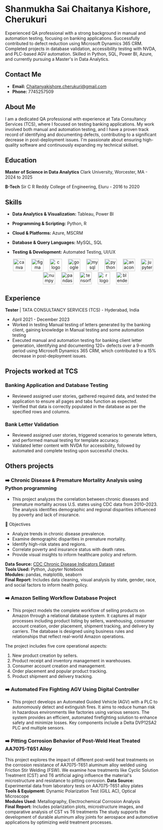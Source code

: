 # Shanmukha Sai Chaitanya Kishore, Cherukuri

Experienced QA professional with a strong background in manual and automation testing, focusing on banking applications. Successfully contributed to defect reduction using Microsoft Dynamics 365 CRM. Completed projects in database validation, accessibility testing with NVDA, and PLC-based AGV automation. Skilled in Python, SQL, Power BI, Azure, and currently pursuing a Master's in Data Analytics.

## Contact Me
* **Email:** Chaitanyakishore.cherukuri@gmail.com 
* **Phone:** 7745257509 

## About Me

I am a dedicated QA professional with experience at Tata Consultancy Services (TCS), where I focused on testing banking applications. My work involved both manual and automation testing, and I have a proven track record of identifying and documenting defects, contributing to a significant decrease in post-deployment issues. I'm passionate about ensuring high-quality software and continuously expanding my technical skillset.


## Education

**Master of Science in Data Analytics** 
Clark University, Worcester, MA - 2024 to 2025

**B-Tech** 
Sir C R Reddy College of Engineering, Eluru - 2016 to 2020 




## Skills

* **Data Analytics & Visualization:** Tableau, Power BI
* **Programming & Scripting:** Python, R 
* **Cloud & Platforms:** Azure, MSCRM 
* **Database & Query Languages:** MySQL, SQL 
* **Testing & Development:** Automated Testing, UI/UX

  <div align="center">
  <img src="https://cdn.jsdelivr.net/gh/devicons/devicon/icons/canva/canva-original.svg" height="40" alt="canva logo"  />
  <img width="12" />
  <img src="https://cdn.jsdelivr.net/gh/devicons/devicon/icons/figma/figma-original.svg" height="40" alt="figma logo"  />
  <img width="12" />
  <img src="https://cdn.jsdelivr.net/gh/devicons/devicon/icons/c/c-original.svg" height="40" alt="c logo"  />
  <img width="12" />
  <img src="https://cdn.jsdelivr.net/gh/devicons/devicon/icons/google/google-original.svg" height="40" alt="google logo"  />
  <img width="12" />
  <img src="https://cdn.jsdelivr.net/gh/devicons/devicon/icons/mysql/mysql-original.svg" height="40" alt="mysql logo"  />
  <img width="12" />
  <img src="https://cdn.jsdelivr.net/gh/devicons/devicon/icons/python/python-original.svg" height="40" alt="python logo"  />
  <img width="12" />
  <img src="https://cdn.jsdelivr.net/gh/devicons/devicon/icons/anaconda/anaconda-original.svg" height="40" alt="anaconda logo"  />
  <img width="12" />
  <img src="https://cdn.jsdelivr.net/gh/devicons/devicon/icons/jupyter/jupyter-original.svg" height="40" alt="jupyter logo"  />
  <img width="12" />
  <img src="https://cdn.jsdelivr.net/gh/devicons/devicon/icons/numpy/numpy-original.svg" height="40" alt="numpy logo"  />
  <img width="12" />
  <img src="https://cdn.jsdelivr.net/gh/devicons/devicon/icons/pandas/pandas-original.svg" height="40" alt="pandas logo"  />
  <img width="12" />
  <img src="https://cdn.jsdelivr.net/gh/devicons/devicon/icons/tensorflow/tensorflow-original.svg" height="40" alt="tensorflow logo"  />
  <img width="12" />
  <img src="https://cdn.jsdelivr.net/gh/devicons/devicon/icons/r/r-original.svg" height="40" alt="r logo"  />
  <img width="12" />
  <img src="https://cdn.jsdelivr.net/gh/devicons/devicon/icons/blender/blender-original.svg" height="40" alt="blender logo"  />
</div>

###

## Experience

**Tester** | TATA CONSULTANCY SERVICES (TCS) - Hyderabad, India 
* April 2021 - December 2023
* Worked in testing Manual testing of letters generated by the banking client, gaining knowledge in Manual testing and some automation testing
* Executed manual and automation testing for banking client letter generation, identifying and documenting 120+ defects over a 9-month period using Microsoft Dynamics 365 CRM, which contributed to a 15% decrease in post-deployment issues.

## Projects worked at TCS

### Banking Application and Database Testing 
* Reviewed assigned user stories, gathered required data, and tested the application to ensure all pages and tabs function as expected. 
* Verified that data is correctly populated in the database as per the specified rows and columns.

### Bank Letter Validation
* Reviewed assigned user stories, triggered scenarios to generate letters, and performed manual testing for template accuracy.
* Validated letter content with NVDA for accessibility, followed by automated and complete testing upon successful checks. 

## Others projects

### ➡️ Chronic Disease & Premature Mortality Analysis using Python programming

* This project analyzes the correlation between chronic diseases and premature mortality across U.S. states using CDC data from 2010–2023. The analysis identifies demographic and regional disparities influenced by poverty and lack of insurance.

🎯 Objectives
- Analyze trends in chronic disease prevalence.
- Examine demographic disparities in premature mortality.
- Identify high-risk states and regions.
- Correlate poverty and insurance status with death rates.
- Provide visual insights to inform healthcare policy and reform.

**Data Source:** [CDC Chronic Disease Indicators Dataset](https://chronicdata.cdc.gov/Chronic-Disease-Indicators/U-S-Chronic-Disease-Indicators-CDI-2023-Release/g4ie-h725)  
**Tools Used:** Python, Jupyter Notebook  
**Modules:** pandas, matplotlib, seaborn  
**Final Report:** Includes data cleaning, visual analysis by state, gender, race, and social factors to inform health policy.

### ➡️ Amazon Selling Workflow Database Project

* This project models the complete workflow of selling products on Amazon through a relational database system. It captures all major processes including product listing by sellers, warehousing, consumer account creation, order placement, shipment tracking, and delivery by carriers. The database is designed using business rules and relationships that reflect real-world Amazon operations.

The project includes five core operational aspects:
1. New product creation by sellers.
2. Product receipt and inventory management in warehouses.
3. Consumer account creation and management.
4. Order placement and popular product tracking.
5. Product shipment and delivery tracking.


### ➡️ Automated Fire Fighting AGV Using Digital Controller 
* This project develops an Automated Guided Vehicle (AGV) with a PLC to autonomously detect and extinguish fires. It aims to reduce human risk in hazardous environments like factories using various sensors. The system provides an efficient, automated firefighting solution to enhance safety and minimize losses. Key components include a Delta DVP12SA2 PLC and multiple sensors.
  
### ➡️ Pitting Corrosion Behavior of Post-Weld Heat Treated AA7075-T651 Alloy

This project explores the impact of different post-weld heat treatments on the corrosion resistance of AA7075-T651 aluminum alloy welded using Friction Stir Welding (FSW). We examine how treatments like Cyclic Solution Treatment (CST) and T6 artificial aging influence the material's microstructure and resistance to pitting corrosion.
**Data Source:** Experimental data from laboratory tests on AA7075-T651 alloy plates  
**Tools & Equipment:** Dynamic Polarization Test (GILL AC), Optical Microscope  
**Modules Used:** Metallography, Electrochemical Corrosion Analysis  
**Final Report:** Includes polarization plots, microstructure images, and comparative analysis of CST vs T6 treatments
The study supports the development of durable aluminum alloy joints for aerospace and automotive applications by optimizing weld treatment processes.

